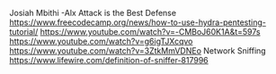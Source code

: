 Josiah Mbithi -Alx
Attack is the Best Defense
https://www.freecodecamp.org/news/how-to-use-hydra-pentesting-tutorial/
https://www.youtube.com/watch?v=-CMBoJ60K1A&t=597s
https://www.youtube.com/watch?v=g6igTJXcqvo
https://www.youtube.com/watch?v=3ZtkMmVDNEo
Network Sniffing https://www.lifewire.com/definition-of-sniffer-817996
